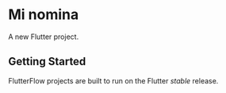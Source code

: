 # Mi nomina

A new Flutter project.

## Getting Started

FlutterFlow projects are built to run on the Flutter _stable_ release.
